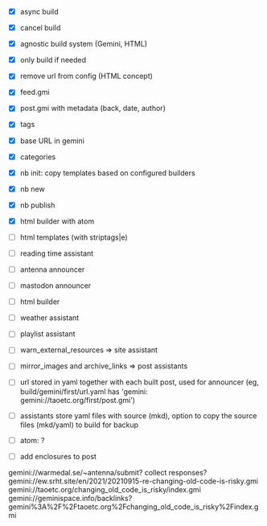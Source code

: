 - [X] async build
- [X] cancel build
- [X] agnostic build system (Gemini, HTML)
- [X] only build if needed
- [X] remove url from config (HTML concept)
- [X] feed.gmi
- [X] post.gmi with metadata (back, date, author)
- [X] tags
- [X] base URL in gemini
- [X] categories
- [X] nb init: copy templates based on configured builders
- [X] nb new
- [X] nb publish
- [X] html builder with atom
- [ ] html templates (with striptags|e)
- [ ] reading time assistant
- [ ] antenna announcer
- [ ] mastodon announcer
- [ ] html builder
- [ ] weather assistant

- [ ] playlist assistant
- [ ] warn_external_resources => site assistant
- [ ] mirror_images and archive_links => post assistants
- [ ] url stored in yaml together with each built post, used for announcer (eg, build/gemini/first/url.yaml has 'gemini: gemini://taoetc.org/first/post.gmi')
- [ ] assistants store yaml files with source (mkd), option to copy the source files (mkd/yaml) to build for backup
- [ ] atom: <link rel="alternate" type="text/gemini" href="gemini://..." /> ?
- [ ] add enclosures to post



gemini://warmedal.se/~antenna/submit?<percent encoded URL to your feed>
collect responses? gemini://ew.srht.site/en/2021/20210915-re-changing-old-code-is-risky.gmi
gemini://taoetc.org/changing_old_code_is_risky/index.gmi
gemini://geminispace.info/backlinks?gemini%3A%2F%2Ftaoetc.org%2Fchanging_old_code_is_risky%2Findex.gmi
